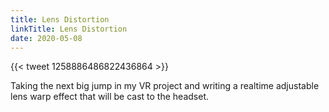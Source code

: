 ```yaml
---
title: Lens Distortion
linkTitle: Lens Distortion
date: 2020-05-08
---
```


{{< tweet 1258886486822436864 >}}

Taking the next big jump in my VR project and writing a realtime adjustable lens warp effect that will be cast to the headset.
